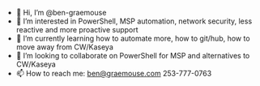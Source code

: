 - 👋 Hi, I’m @ben-graemouse
- 👀 I’m interested in PowerShell, MSP automation, network security, less reactive and more proactive support
- 🌱 I’m currently learning how to automate more, how to git/hub, how to move away from CW/Kaseya
- 💞️ I’m looking to collaborate on PowerShell for MSP and alternatives to CW/Kaseya
- 📫 How to reach me: ben@graemouse.com 253-777-0763

<!---
ben-graemouse/ben-graemouse is a ✨ special ✨ repository because its `README.md` (this file) appears on your GitHub profile.
You can click the Preview link to take a look at your changes.
--->
